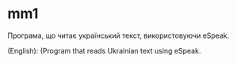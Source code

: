 # mm1

Програма, що читає український текст, використовуючи eSpeak.

(English): (Program that reads Ukrainian text using eSpeak.
